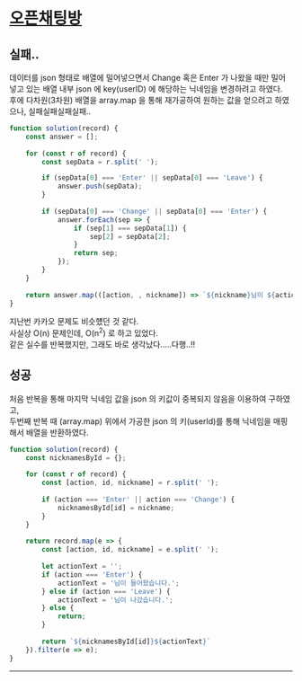 # [오픈채팅방](https://programmers.co.kr/learn/courses/30/lessons/42888)

## 실패..
데이터를 json 형태로 배열에 밀어넣으면서 Change 혹은 Enter 가 나왔을 때만 밀어넣고 있는 배열 내부 json 에 key(userID) 에 해당하는 닉네임을 변경하려고 하였다.   
후에 다차원(3차원) 배열을 array.map 을 통해 재가공하여 원하는 값을 얻으려고 하였으나, 실패실패실패실패..

```js
function solution(record) {
    const answer = [];
    
    for (const r of record) {
        const sepData = r.split(' ');

        if (sepData[0] === 'Enter' || sepData[0] === 'Leave') {
            answer.push(sepData);
        }
        
        if (sepData[0] === 'Change' || sepData[0] === 'Enter') {
            answer.forEach(sep => {
                if (sep[1] === sepData[1]) {
                    sep[2] = sepData[2];
                }
                return sep;
            });
        } 
    }
    
    return answer.map(([action, , nickname]) => `${nickname}님이 ${action === 'Enter' ? '들어왔습니다.' : '나갔습니다.'}`);
}
```
지난번 카카오 문제도 비슷헀던 것 같다.   
사실상 O(n) 문제인데, O(n<sup>2</sup>) 로 하고 있었다.   
같은 실수를 반복했지만, 그래도 바로 생각났다.....다행..!!

## 성공
처음 반복을 통해 마지막 닉네임 값을 json 의 키값이 중복되지 않음을 이용하여 구하였고,   
두번째 반복 때 (array.map) 위에서 가공한 json 의 키(userId)를 통해 닉네임을 매핑해서 배열을 반환하였다.   

```js
function solution(record) {
    const nicknamesById = {};
    
    for (const r of record) {
        const [action, id, nickname] = r.split(' ');
        
        if (action === 'Enter' || action === 'Change') {
            nicknamesById[id] = nickname;
        }
    }
    
    return record.map(e => {
        const [action, id, nickname] = e.split(' ');
        
        let actionText = '';
        if (action === 'Enter') {
            actionText = '님이 들어왔습니다.';
        } else if (action === 'Leave') {
            actionText = '님이 나갔습니다.';
        } else {
            return;
        }
        
        return `${nicknamesById[id]}${actionText}`
    }).filter(e => e);
}
```

---